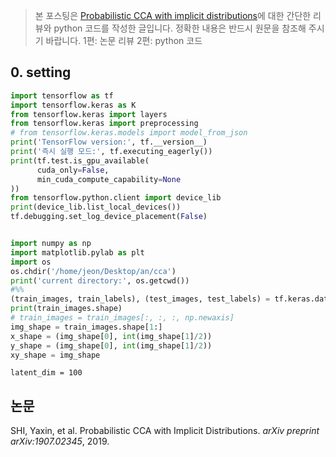 >  본 포스팅은 [Probabilistic CCA with implicit distributions](https://arxiv.org/pdf/1907.02345.pdf)에 대한 간단한 리뷰와 python 코드를 작성한 글입니다. 정확한 내용은 반드시 원문을 참조해 주시기 바랍니다.
>  1편: 논문 리뷰
>  2편: python 코드

## 0. setting
```python
import tensorflow as tf
import tensorflow.keras as K
from tensorflow.keras import layers
from tensorflow.keras import preprocessing
# from tensorflow.keras.models import model_from_json
print('TensorFlow version:', tf.__version__)
print('즉시 실행 모드:', tf.executing_eagerly())
print(tf.test.is_gpu_available(
      cuda_only=False,
      min_cuda_compute_capability=None
))
from tensorflow.python.client import device_lib
print(device_lib.list_local_devices())
tf.debugging.set_log_device_placement(False)
```
```

```

```python
import numpy as np
import matplotlib.pylab as plt 
import os
os.chdir('/home/jeon/Desktop/an/cca')
print('current directory:', os.getcwd())
#%%
(train_images, train_labels), (test_images, test_labels) = tf.keras.datasets.mnist.load_data() 
print(train_images.shape)
# train_images = train_images[:, :, :, np.newaxis]
img_shape = train_images.shape[1:]
x_shape = (img_shape[0], int(img_shape[1]/2))
y_shape = (img_shape[0], int(img_shape[1]/2))
xy_shape = img_shape
```

```
latent_dim = 100
```


## 논문
SHI, Yaxin, et al. Probabilistic CCA with Implicit Distributions. _arXiv preprint arXiv:1907.02345_, 2019.

<!--stackedit_data:
eyJoaXN0b3J5IjpbLTY1MDMwNTEwMF19
-->